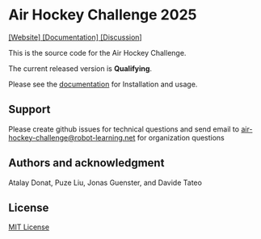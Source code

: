 # Air Hockey Challenge 2025

[ [Website] ](https://air-hockey-challenge.robot-learning.net/) [ [Documentation] ](https://air-hockey-challenges-docs.readthedocs.io/en/latest/)  [ [Discussion] ](https://github.com/AirHockeyChallenge/air_hockey_challenge/discussions)

This is the source code for the Air Hockey Challenge.

The current released version is **Qualifying**.

Please see the [documentation](https://air-hockey-challenges-docs.readthedocs.io/en/latest/) for Installation and usage.

## Support

Please create github issues for technical questions and send email to
[air-hockey-challenge@robot-learning.net](mailto:air-hockey-challenge@robot-learning.net) for organization questions

## Authors and acknowledgment

Atalay Donat, Puze Liu, Jonas Guenster, and Davide Tateo

## License

[MIT License](https://github.com/AirHockeyChallenge/air_hockey_challenge/blob/2025-qualifying/LICENSE)
